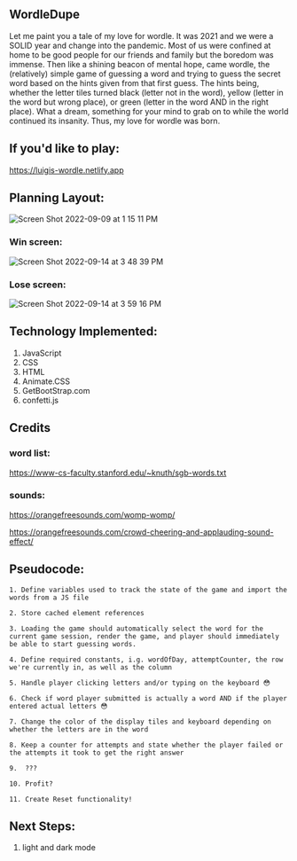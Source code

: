 ## WordleDupe


Let me paint you a tale of my love for wordle. It was 2021 and we were a SOLID year and change into the pandemic. Most of us were confined at home to be good people for our friends and family but the boredom was immense. Then like a shining beacon of mental hope, came wordle, the (relatively) simple game of guessing a word and trying to guess the secret word based on the hints given from that first guess. The hints being, whether the letter tiles turned black (letter not in the word), yellow (letter in the word but wrong place), or green (letter in the word AND in the right place). What a dream, something for your mind to grab on to while the world continued its insanity. Thus, my love for wordle was born.

## If you'd like to play:
https://luigis-wordle.netlify.app


## Planning Layout:
![Screen Shot 2022-09-09 at 1 15 11 PM](https://user-images.githubusercontent.com/111162028/189414600-c565b2f2-c41e-4844-870b-f53ceaa3bf5b.png)

### Win screen:

![Screen Shot 2022-09-14 at 3 48 39 PM](https://user-images.githubusercontent.com/111162028/190251957-fb281d3c-8b66-4187-a45a-6a941cef37c8.png)


### Lose screen:

![Screen Shot 2022-09-14 at 3 59 16 PM](https://user-images.githubusercontent.com/111162028/190251932-1708e5b6-16e6-4c3a-82c2-93c7efdec102.png)


## Technology Implemented:
1. JavaScript
2. CSS
3. HTML
4. Animate.CSS
5. GetBootStrap.com
6. confetti.js


## Credits

### word list:

https://www-cs-faculty.stanford.edu/~knuth/sgb-words.txt

### sounds:

https://orangefreesounds.com/womp-womp/

https://orangefreesounds.com/crowd-cheering-and-applauding-sound-effect/


## Pseudocode:
	
	1. Define variables used to track the state of the game and import the words from a JS file
	
	2. Store cached element references
	
	3. Loading the game should automatically select the word for the current game session, render the game, and player should immediately be able to start guessing words.
	
	4. Define required constants, i.g. wordOfDay, attemptCounter, the row we're currently in, as well as the column
	
	5. Handle player clicking letters and/or typing on the keyboard 😳
	
	6. Check if word player submitted is actually a word AND if the player entered actual letters 😳
	
	7. Change the color of the display tiles and keyboard depending on whether the letters are in the word
	
	8. Keep a counter for attempts and state whether the player failed or the attempts it took to get the right answer
		
	9.  ???
	
	10. Profit?
   
	11. Create Reset functionality!

## Next Steps: 
1. light and dark mode
